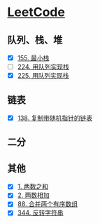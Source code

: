 # [LeetCode](https://leetcode-cn.com/problemset/all/)

## 队列、栈、堆
+ [x] [155. 最小栈](./src/155/README.md)
+ [ ] [224. 用队列实现栈](./src/224/README.md)
+ [x] [225. 用队列实现栈](./src/225/README.md)

## 链表
+ [x] [138. 复制带随机指针的链表](./src/138/README.md)

## 二分

## 其他
+ [x] [1. 两数之和](./src/1/README.md)
+ [x] [2. 两数相加](./src/2/README.md)
+ [x] [88. 合并两个有序数组](./src/88/README.md)
+ [x] [344. 反转字符串](./src/344/README.md)